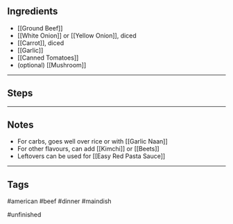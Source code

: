 ## Ingredients
- [[Ground Beef]]
- [[White Onion]] or [[Yellow Onion]], diced
- [[Carrot]], diced
- [[Garlic]]
- [[Canned Tomatoes]]
- (optional) [[Mushroom]]



---
## Steps


---
## Notes
- For carbs, goes well over rice or with [[Garlic Naan]]
- For other flavours, can add [[Kimchi]] or [[Beets]]
- Leftovers can be used for [[Easy Red Pasta Sauce]]


---
## Tags
#american 
#beef 
#dinner 
#maindish


#unfinished 
